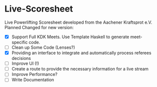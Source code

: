 # Live-Scoresheet
Live Powerlifting Scoresheet developed from the Aachener Kraftsprot e.V. Planned Changed for new version:

- [x] Support Full KDK Meets. Use Template Haskell to generate meet-specific code.
- [ ] Clean up Some Code (Lenses?)
- [x] Providing an interface to integrate and automatically process referees decisions
- [ ] Improve UI (!)
- [ ] Create a route to provide the necessary information for a live stream
- [ ] Improve Performance?
- [ ] Write Documentation
